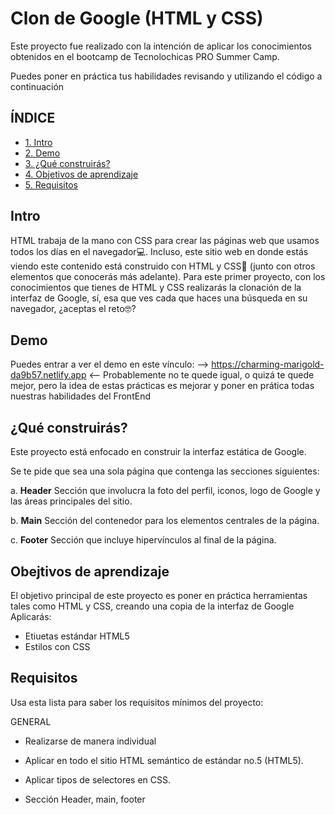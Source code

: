 # Clon de Google (HTML y CSS)
Este proyecto fue realizado con la intención de aplicar los conocimientos obtenidos en el bootcamp de Tecnolochicas PRO Summer Camp.

Puedes poner en práctica tus habilidades revisando y utilizando el código a continuación

## ÍNDICE
* [1. Intro](url)
* [2. Demo](url)
* [3. ¿Qué construirás?](url)
* [4. Objetivos de aprendizaje](url)
* [5. Requisitos](url)

## Intro
HTML trabaja de la mano con CSS para crear las páginas web que usamos todos los días en el navegador💻. Incluso, este sitio web en donde estás viendo este contenido está construido con HTML y CSS🤯 (junto con otros elementos que conocerás más adelante). Para este primer proyecto, con los conocimientos que tienes de HTML y CSS realizarás la clonación de la interfaz de Google, sí, esa que ves cada que haces una búsqueda en su navegador, ¿aceptas el reto🤓?

## Demo
Puedes entrar a ver el demo en este vínculo: --> https://charming-marigold-da9b57.netlify.app <--
Probablemente no te quede igual, o quizá te quede mejor, pero la idea de estas prácticas es mejorar y poner en prática todas nuestras habilidades del FrontEnd

## ¿Qué construirás?
Este proyecto está enfocado en construir la interfaz estática de Google.

Se te pide que sea una sola página que contenga las secciones siguientes:

a. **Header** Sección que involucra la foto del perfil, iconos, logo de Google y las áreas principales del sitio.

b. **Main** Sección del contenedor para los elementos centrales de la página.

c. **Footer** Sección que incluye hipervínculos al final de la página.

## Obejtivos de aprendizaje
El objetivo principal de este proyecto es poner en práctica herramientas tales como HTML y CSS, creando una copia de la interfaz de Google
Aplicarás:

* Etiuetas estándar HTML5
* Estilos con CSS


## Requisitos

Usa esta lista para saber los requisitos mínimos del proyecto:

GENERAL

* Realizarse de manera individual

* Aplicar en todo el sitio HTML semántico de estándar no.5 (HTML5).
* Aplicar tipos de selectores en CSS.
* Sección Header, main, footer





